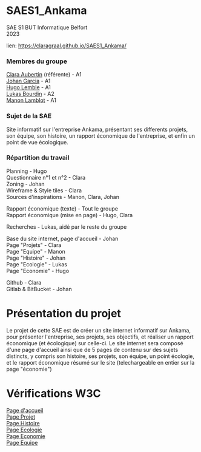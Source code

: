 # SAES1_Ankama
SAE S1 BUT Informatique Belfort <br>
2023

lien: https://claragraal.github.io/SAES1_Ankama/

### Membres du groupe
[Clara Aubertin](mailto:clara.aubertin@edu.univ-fcomte.fr) (référente) - A1 <br>
[Johan Garcia](mailto:johan.garcia@edu.univ-fcomte.fr) - A1 <br>
[Hugo Lemble](mailto:hugo.lemble@edu.univ-fcomte.fr) - A1 <br>
[Lukas Bourdin](mailto:lukas.bourdin@edu.univ-fcomte.fr) - A2 <br>
[Manon Lamblot](mailto:manon.lamblot@edu.univ-fcomte.fr) - A1 <br>

### Sujet de la SAE
Site informatif sur l'entreprise Ankama, présentant ses differents projets, son équipe, son histoire, un rapport économique de l'entreprise, et enfin un point de vue écologique. <br>

### Répartition du travail

Planning - Hugo <br>
Questionnaire n°1 et n°2 - Clara <br>
Zoning - Johan <br>
Wireframe & Style tiles - Clara <br>
Sources d'inspirations - Manon, Clara, Johan <br>

Rapport économique (texte) - Tout le groupe<br>
Rapport économique (mise en page) - Hugo, Clara<br>

Recherches - Lukas, aidé par le reste du groupe <br>

Base du site internet, page d'accueil - Johan<br>
Page "Projets" - Clara<br>
Page "Equipe" - Manon<br>
Page "Histoire" - Johan<br>
Page "Ecologie" - Lukas<br>
Page "Economie" - Hugo<br>

Github - Clara <br>
Gitlab & BitBucket - Johan <br>

# Présentation du projet

Le projet de cette SAE est de créer un site internet informatif sur Ankama, pour présenter l'entreprise, ses projets, ses objectifs, et réaliser un rapport économique (et écologique) sur celle-ci. Le site internet sera composé d'une page d'accueil ainsi que de 5 pages de contenu sur des sujets distincts, y compris son histoire, ses projets, son équipe, un point écologie, et le rapport économique résumé sur le site (telechargeable en entier sur la page "économie")

# Vérifications W3C

[Page d'accueil](https://validator.w3.org/nu/?doc=https%3A%2F%2Fclaragraal.github.io%2FSAES1_Ankama%2F) <br>
[Page Projet](https://validator.w3.org/nu/?doc=https%3A%2F%2Fclaragraal.github.io%2FSAES1_Ankama%2FProjets.html) <br>
[Page Histoire](https://validator.w3.org/nu/?doc=https%3A%2F%2Fclaragraal.github.io%2FSAES1_Ankama%2FHistoire.html) <br>
[Page Ecologie](https://validator.w3.org/nu/?doc=https%3A%2F%2Fclaragraal.github.io%2FSAES1_Ankama%2FEcologie.html) <br>
[Page Economie](https://validator.w3.org/nu/?doc=https%3A%2F%2Fclaragraal.github.io%2FSAES1_Ankama%2FEconomie.html) <br>
[Page Equipe](https://validator.w3.org/nu/?doc=https%3A%2F%2Fclaragraal.github.io%2FSAES1_Ankama%2FEquipe.html) <br>
